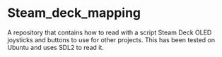 # Steam_deck_mapping
A repository that contains how to read with a script Steam Deck OLED joysticks and buttons to use for other projects. This has been tested on Ubuntu and uses SDL2 to read it.
